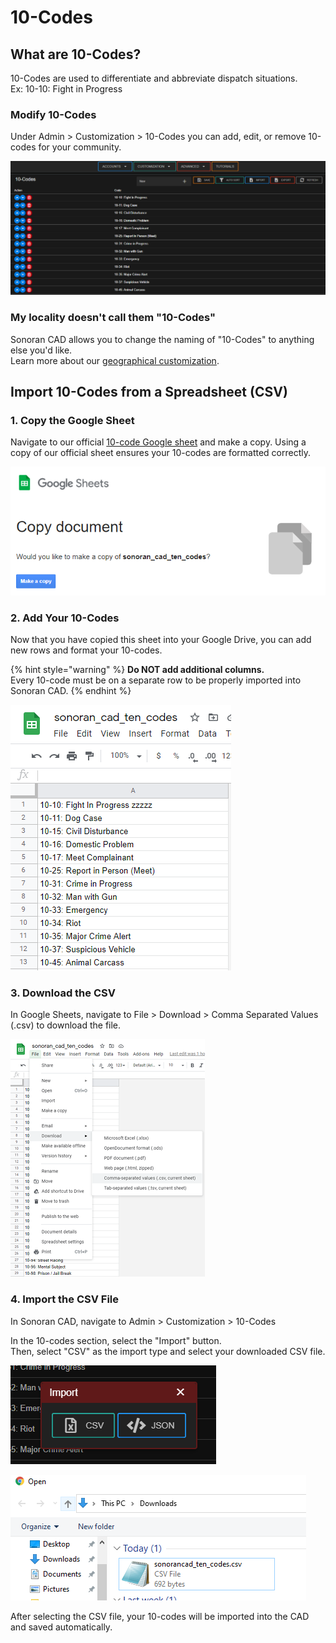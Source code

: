 # 10-Codes

## What are 10-Codes?

10-Codes are used to differentiate and abbreviate dispatch situations.  
Ex: 10-10: Fight in Progress

### Modify 10-Codes

Under Admin &gt; Customization &gt; 10-Codes you can add, edit, or remove 10-codes for your community.

![Sonoran CAD - 10-Codes](../../.gitbook/assets/image%20%28113%29.png)

### My locality doesn't call them "10-Codes"

Sonoran CAD allows you to change the naming of "10-Codes" to anything else you'd like.  
Learn more about our [geographical customization](geographical-settings.md).

## Import 10-Codes from a Spreadsheet \(CSV\)

### 1. Copy the Google Sheet

Navigate to our official [10-code Google sheet](https://docs.google.com/spreadsheets/u/1/d/1QKKhrwBQQW2JMqeDplU_alo_CHPi0ML4KlYOEuPN4vs/copy) and make a copy. Using a copy of our official sheet ensures your 10-codes are formatted correctly.

![Sonoran CAD - Copy 10-Codes Spreadsheet](../../.gitbook/assets/image%20%28114%29.png)

### 2. Add Your 10-Codes

Now that you have copied this sheet into your Google Drive, you can add new rows and format your 10-codes.

{% hint style="warning" %}
**Do NOT add additional columns.**  
Every 10-code must be on a separate row to be properly imported into Sonoran CAD.
{% endhint %}

![Sonoran CAD - 10-Codes CSV](../../.gitbook/assets/image%20%28115%29.png)

### 3. Download the CSV

In Google Sheets, navigate to File &gt; Download &gt; Comma Separated Values \(.csv\) to download the file.

![Google Sheets - Download CSV](../../.gitbook/assets/image%20%28110%29.png)

### 4. Import the CSV File

In Sonoran CAD, navigate to Admin &gt; Customization &gt; 10-Codes

In the 10-codes section, select the "Import" button.  
Then, select "CSV" as the import type and select your downloaded CSV file.

![Sonoran CAD - Import Data](../../.gitbook/assets/image%20%28109%29.png)

![File Selector - Select CSV](../../.gitbook/assets/image%20%28112%29.png)

After selecting the CSV file, your 10-codes will be imported into the CAD and saved automatically.


